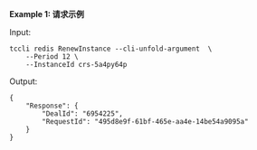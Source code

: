 **Example 1: 请求示例**



Input: 

```
tccli redis RenewInstance --cli-unfold-argument  \
    --Period 12 \
    --InstanceId crs-5a4py64p
```

Output: 
```
{
    "Response": {
        "DealId": "6954225",
        "RequestId": "495d8e9f-61bf-465e-aa4e-14be54a9095a"
    }
}
```

